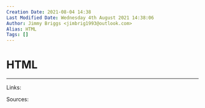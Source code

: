 ```yaml
---
Creation Date: 2021-08-04 14:38
Last Modified Date: Wednesday 4th August 2021 14:38:06
Author: Jimmy Briggs <jimbrig1993@outlook.com>
Alias: HTML
Tags: []
---
```


# HTML

***

Links: 

Sources:

